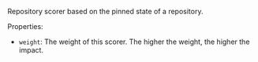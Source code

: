﻿Repository scorer based on the pinned state of a repository.

Properties:

- `weight`: The weight of this scorer. The higher the weight, the higher the impact.
